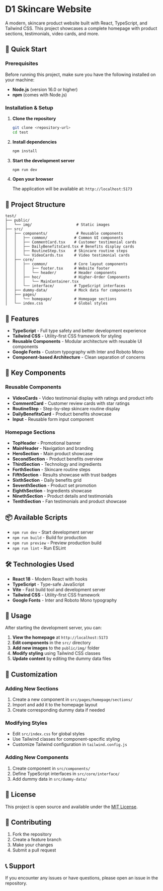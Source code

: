 # D1 Skincare Website

A modern, skincare product website built with React, TypeScript, and Tailwind CSS. This project showcases a complete homepage with product sections, testimonials, video cards, and more.

## 🚀 Quick Start

### Prerequisites

Before running this project, make sure you have the following installed on your machine:

- **Node.js** (version 16.0 or higher)
- **npm** (comes with Node.js)

### Installation & Setup

1. **Clone the repository**
   ```bash
   git clone <repository-url>
   cd test
   ```

2. **Install dependencies**
   ```bash
   npm install
   ```

3. **Start the development server**
   ```bash
   npm run dev
   ```

4. **Open your browser**
   
   The application will be available at: `http://localhost:5173`

## 📁 Project Structure

```
test/
├── public/
│   └── img/                    # Static images
├── src/
│   ├── components/             # Reusable components
│   │   ├── common/            # Common UI components
│   │   ├── CommentCard.tsx    # Customer testimonial cards
│   │   ├── DailyBenefitsCard.tsx # Benefits display cards
│   │   ├── RoutineStep.tsx    # Skincare routine steps
│   │   └── VideoCards.tsx     # Video testimonial cards
│   ├── core/
│   │   ├── common/            # Core layout components
│   │   │   ├── footer.tsx     # Website footer
│   │   │   └── header/        # Header components
│   │   ├── hoc/               # Higher-Order Components
│   │   │   └── MainContainer.tsx
│   │   └── interface/         # TypeScript interfaces
│   ├── dummy-data/            # Mock data for components
│   ├── pages/
│   │   └── homepage/          # Homepage sections
│   └── index.css              # Global styles
```

## 🎨 Features

- **TypeScript** - Full type safety and better development experience
- **Tailwind CSS** - Utility-first CSS framework for styling
- **Reusable Components** - Modular architecture with reusable UI components
- **Google Fonts** - Custom typography with Inter and Roboto Mono
- **Component-based Architecture** - Clean separation of concerns

## 🧩 Key Components

### Reusable Components
- **VideoCards** - Video testimonial display with ratings and product info
- **CommentCard** - Customer review cards with star ratings
- **RoutineStep** - Step-by-step skincare routine display
- **DailyBenefitsCard** - Product benefits showcase
- **Input** - Reusable form input component

### Homepage Sections
- **TopHeader** - Promotional banner
- **MainHeader** - Navigation and branding
- **HeroSection** - Main product showcase
- **SecondSection** - Product benefits overview
- **ThirdSection** - Technology and ingredients
- **ForthSection** - Skincare routine steps
- **FifthSection** - Results showcase with trust badges
- **SixthSection** - Daily benefits grid
- **SeventhSection** - Product set promotion
- **EighthSection** - Ingredients showcase
- **NinethSection** - Product details and testimonials
- **TenthSection** - Fan testimonials and product showcase

## 📦 Available Scripts

- `npm run dev` - Start development server
- `npm run build` - Build for production
- `npm run preview` - Preview production build
- `npm run lint` - Run ESLint

## 🛠️ Technologies Used

- **React 18** - Modern React with hooks
- **TypeScript** - Type-safe JavaScript
- **Vite** - Fast build tool and development server
- **Tailwind CSS** - Utility-first CSS framework
- **Google Fonts** - Inter and Roboto Mono typography

## 🎯 Usage

After starting the development server, you can:

1. **View the homepage** at `http://localhost:5173`
2. **Edit components** in the `src/` directory
3. **Add new images** to the `public/img/` folder
4. **Modify styling** using Tailwind CSS classes
5. **Update content** by editing the dummy data files

## 🔧 Customization

### Adding New Sections
1. Create a new component in `src/pages/homepage/sections/`
2. Import and add it to the homepage layout
3. Create corresponding dummy data if needed

### Modifying Styles
- Edit `src/index.css` for global styles
- Use Tailwind classes for component-specific styling
- Customize Tailwind configuration in `tailwind.config.js`

### Adding New Components
1. Create component in `src/components/`
2. Define TypeScript interfaces in `src/core/interface/`
3. Add dummy data in `src/dummy-data/`

## 📄 License

This project is open source and available under the [MIT License](LICENSE).

## 🤝 Contributing

1. Fork the repository
2. Create a feature branch
3. Make your changes
4. Submit a pull request

## 📞 Support

If you encounter any issues or have questions, please open an issue in the repository.
